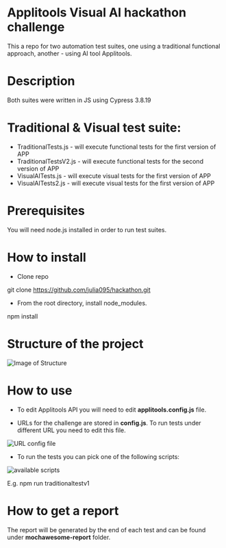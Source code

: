 # Applitools Visual AI hackathon challenge

This a repo for two automation test suites, one using a traditional functional approach, another - using AI tool Applitools.

# Description
Both suites were written in JS using Cypress 3.8.19

# Traditional & Visual test suite:

* TraditionalTests.js - will execute functional tests for the  first version of APP
* TraditionalTestsV2.js - will execute functional tests for the  second version of APP
* VisualAITests.js - will execute visual tests for the  first version of APP
* VisualAITests2.js - will execute visual tests for the  first version of APP

# Prerequisites
You will need node.js installed in order to run test suites.

# How to install

* Clone repo

git clone https://github.com/julia095/hackathon.git

* From the root directory, install node_modules.

npm install

# Structure of the project
![Image of Structure](https://i.ibb.co/WxXfPkv/project.png)


# How to use

* To edit Applitools API you will need to edit **applitools.config.js** file.

* URLs for the challenge are stored in **config.js**. To run tests under different URL you need to edit this file.

![URL config file](https://i.ibb.co/zVrCf7c/commands.png)

* To run the tests you can pick one of the following scripts:

![available scripts](https://i.ibb.co/GcY9mYT/scripts.png)

E.g. npm run traditionaltestv1

# How to get a report

The report will be generated by the end of each test and can be found under **mochawesome-report** folder.

	



